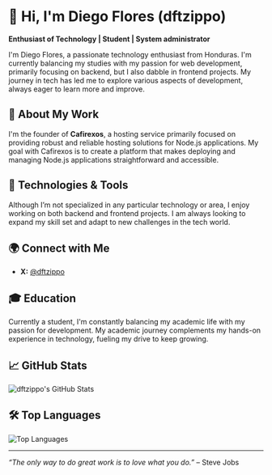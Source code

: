 # 👋 Hi, I'm Diego Flores (dftzippo)

**Enthusiast of Technology | Student | System administrator**

I'm Diego Flores, a passionate technology enthusiast from Honduras. I'm currently balancing my studies with my passion for web development, primarily focusing on backend, but I also dabble in frontend projects. My journey in tech has led me to explore various aspects of development, always eager to learn more and improve.

## 🏢 About My Work
I'm the founder of **Cafirexos**, a hosting service primarily focused on providing robust and reliable hosting solutions for Node.js applications. My goal with Cafirexos is to create a platform that makes deploying and managing Node.js applications straightforward and accessible.

## 🔧 Technologies & Tools
Although I’m not specialized in any particular technology or area, I enjoy working on both backend and frontend projects. I am always looking to expand my skill set and adapt to new challenges in the tech world.

## 🌍 Connect with Me
- **X:** [@dftzippo](https://x.com/dftzippo)

## 🎓 Education
Currently a student, I'm constantly balancing my academic life with my passion for development. My academic journey complements my hands-on experience in technology, fueling my drive to keep growing.

## 📈 GitHub Stats
![dftzippo's GitHub Stats](https://github-readme-stats.vercel.app/api?username=dftzippo&show_icons=true&theme=radical)

## 🛠️ Top Languages
![Top Languages](https://github-readme-stats.vercel.app/api/top-langs/?username=dftzippo&layout=compact&theme=radical)

---

*“The only way to do great work is to love what you do.”* – Steve Jobs

